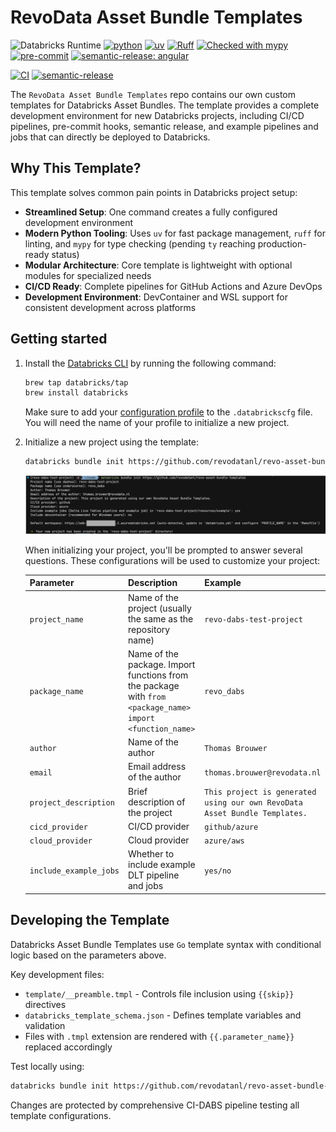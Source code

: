 # RevoData Asset Bundle Templates

![Databricks Runtime](https://img.shields.io/badge/Databricks%20Runtime-15.4--LTS-%231B3139)
[![python](https://img.shields.io/badge/python-3.11-g)](https://www.python.org)
[![uv](https://img.shields.io/endpoint?url=https://raw.githubusercontent.com/astral-sh/uv/main/assets/badge/v0.json)](https://github.com/astral-sh/uv)
[![Ruff](https://img.shields.io/endpoint?url=https://raw.githubusercontent.com/astral-sh/ruff/main/assets/badge/v2.json)](https://github.com/astral-sh/ruff)
[![Checked with mypy](http://www.mypy-lang.org/static/mypy_badge.svg)](http://mypy-lang.org/)
[![pre-commit](https://img.shields.io/badge/pre--commit-enabled-brightgreen?logo=pre-commit&logoColor=white)](https://github.com/pre-commit/pre-commit)
[![semantic-release: angular](https://img.shields.io/badge/semantic--release-angular-e10079?logo=semantic-release)](https://github.com/semantic-release/semantic-release)

[![CI](https://github.com/revodatanl/revo-asset-bundle-templates/actions/workflows/ci-dabs.yml/badge.svg)](https://github.com/revodatanl/revo-asset-bundle-templates/actions/workflows/ci-dabs.yml)
[![semantic-release](https://github.com/revodatanl/revo-asset-bundle-templates/actions/workflows/semantic-release.yml/badge.svg)](https://github.com/revodatanl/revo-asset-bundle-templates/actions/workflows/semantic-release.yml)

The `RevoData Asset Bundle Templates` repo contains our own custom templates for Databricks Asset Bundles. The template provides a complete development environment for new Databricks projects, including CI/CD pipelines, pre-commit hooks, semantic release, and example pipelines and jobs that can directly be deployed to Databricks.

## Why This Template?

This template solves common pain points in Databricks project setup:

- **Streamlined Setup**: One command creates a fully configured development environment
- **Modern Python Tooling**: Uses `uv` for fast package management, `ruff` for linting, and `mypy` for type checking (pending `ty` reaching production-ready status)
- **Modular Architecture**: Core template is lightweight with optional modules for specialized needs
- **CI/CD Ready**: Complete pipelines for GitHub Actions and Azure DevOps
- **Development Environment**: DevContainer and WSL support for consistent development across platforms

## Getting started

1. Install the [Databricks CLI](https://docs.databricks.com/en/dev-tools/cli/index.html) by running the following command:

    ```bash
    brew tap databricks/tap
    brew install databricks
    ```

    Make sure to add your [configuration profile](https://docs.databricks.com/en/dev-tools/cli/profiles.html) to the `.databrickscfg` file. You will need the name of your profile to initialize a new project.

2. Initialize a new project using the template:

    ```bash
    databricks bundle init https://github.com/revodatanl/revo-asset-bundle-templates
    ```

    ![bundle-init](images/bundle-init.png)

    When initializing your project, you'll be prompted to answer several questions. These configurations will be used to customize your project:

    | Parameter | Description | Example |
    |-----------|-------------|---------------------|
    | `project_name` | Name of the project (usually the same as the repository name) | `revo-dabs-test-project` |
    | `package_name` | Name of the package. Import functions from the package with `from <package_name> import <function_name>` | `revo_dabs` |
    | `author` | Name of the author | `Thomas Brouwer` |
    | `email` | Email address of the author | `thomas.brouwer@revodata.nl` |
    | `project_description` | Brief description of the project | `This project is generated using our own RevoData Asset Bundle Templates.` |
    | `cicd_provider` | CI/CD provider | `github/azure` |
    | `cloud_provider` | Cloud provider | `azure/aws` |
    | `include_example_jobs` | Whether to include example DLT pipeline and jobs | `yes/no` |

## Developing the Template

Databricks Asset Bundle Templates use `Go` template syntax with conditional logic based on the parameters above.

Key development files:

- `template/__preamble.tmpl` - Controls file inclusion using `{{skip}}` directives
- `databricks_template_schema.json` - Defines template variables and validation
- Files with `.tmpl` extension are rendered with `{{.parameter_name}}` replaced accordingly

Test locally using:

```bash
databricks bundle init https://github.com/revodatanl/revo-asset-bundle-templates --branch <branch_name>
```

Changes are protected by comprehensive CI-DABS pipeline testing all template configurations.
